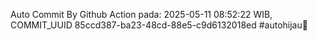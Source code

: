 Auto Commit By Github Action pada: 2025-05-11 08:52:22 WIB, COMMIT_UUID 85ccd387-ba23-48cd-88e5-c9d6132018ed #autohijau🗿
